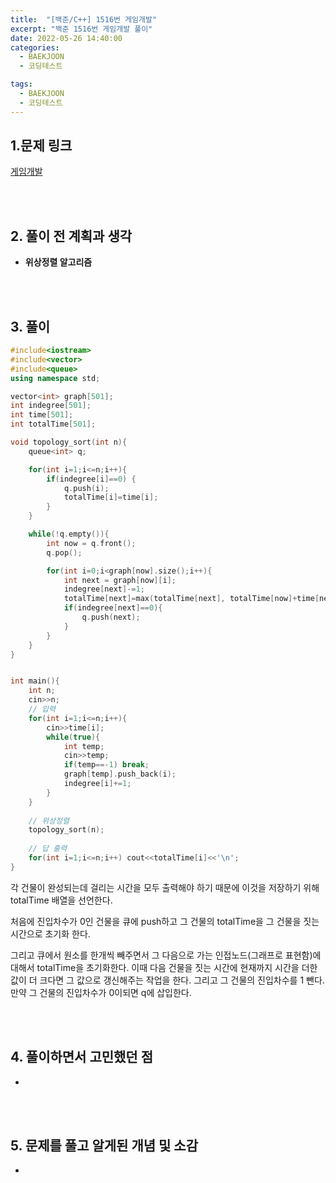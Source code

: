 ```yaml
---
title:  "[백준/C++] 1516번 게임개발"
excerpt: "백준 1516번 게임개발 풀이"
date: 2022-05-26 14:40:00
categories:
  - BAEKJOON
  - 코딩테스트

tags:
  - BAEKJOON
  - 코딩테스트
---
```


## 1.문제 링크

[게임개발](https://www.acmicpc.net/problem/1516)

<br>
<br>

## 2. 풀이 전 계획과 생각

- **위상정렬 알고리즘**


<br>
<br>

## 3. 풀이

```cpp
#include<iostream>
#include<vector>
#include<queue>
using namespace std;

vector<int> graph[501];
int indegree[501];
int time[501];
int totalTime[501];

void topology_sort(int n){
    queue<int> q;

    for(int i=1;i<=n;i++){
        if(indegree[i]==0) {
        	q.push(i);
        	totalTime[i]=time[i];
		}
    }

    while(!q.empty()){
        int now = q.front();
        q.pop();

        for(int i=0;i<graph[now].size();i++){
            int next = graph[now][i];
			indegree[next]-=1;
            totalTime[next]=max(totalTime[next], totalTime[now]+time[next]);
            if(indegree[next]==0){
                q.push(next);
            }
        }
    }
}


int main(){
	int n;
	cin>>n;
	// 입력  
	for(int i=1;i<=n;i++){
		cin>>time[i];
		while(true){
			int temp;
			cin>>temp;
			if(temp==-1) break;
			graph[temp].push_back(i);
			indegree[i]+=1;
		}
	}
	
	// 위상정렬  
	topology_sort(n);
	
	// 답 출력 
	for(int i=1;i<=n;i++) cout<<totalTime[i]<<'\n';
}
```

각 건물이 완성되는데 걸리는 시간을 모두 출력해야 하기 때문에 이것을 저장하기 위해 totalTime 배열을 선언한다.

처음에 진입차수가 0인 건물을 큐에 push하고 그 건물의 totalTime을 그 건물을 짓는 시간으로 초기화 한다.

그리고 큐에서 원소를 한개씩 빼주면서 그 다음으로 가는 인접노드(그래프로 표현함)에 대해서 totalTime을 초기화한다. 이때 다음 건물을 짓는 시간에 현재까지 시간을 더한 값이 더 크다면 그 값으로 갱신해주는 작업을 한다. 그리고 그 건물의 진입차수를 1 뺀다. 만약 그 건물의 진입차수가 0이되면 q에 삽입한다.

<br>
<br>

## 4. 풀이하면서 고민했던 점

- 


<br>
<br>

## 5. 문제를 풀고 알게된 개념 및 소감

- 

